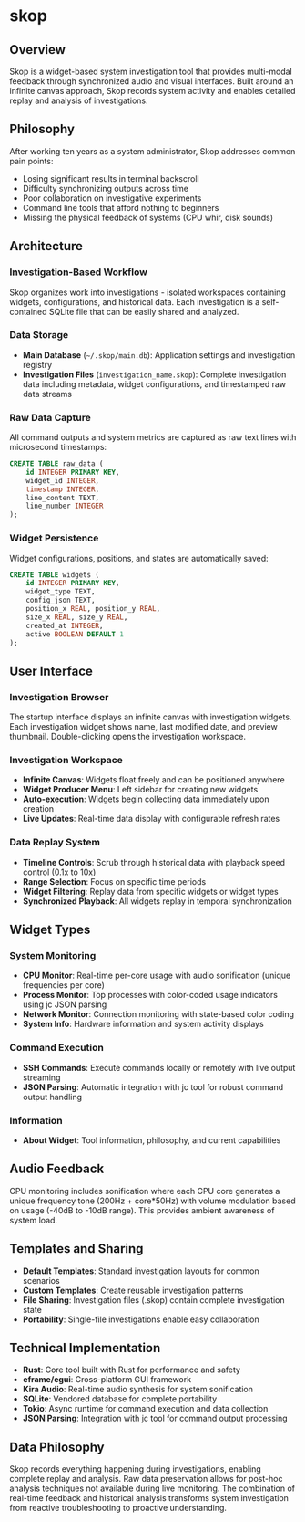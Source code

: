 # skop

## Overview
Skop is a widget-based system investigation tool that provides multi-modal feedback through synchronized audio and visual interfaces. Built around an infinite canvas approach, Skop records system activity and enables detailed replay and analysis of investigations.

## Philosophy
After working ten years as a system administrator, Skop addresses common pain points:
- Losing significant results in terminal backscroll
- Difficulty synchronizing outputs across time
- Poor collaboration on investigative experiments
- Command line tools that afford nothing to beginners
- Missing the physical feedback of systems (CPU whir, disk sounds)

## Architecture

### Investigation-Based Workflow
Skop organizes work into investigations - isolated workspaces containing widgets, configurations, and historical data. Each investigation is a self-contained SQLite file that can be easily shared and analyzed.

### Data Storage
- **Main Database** (`~/.skop/main.db`): Application settings and investigation registry
- **Investigation Files** (`investigation_name.skop`): Complete investigation data including metadata, widget configurations, and timestamped raw data streams

### Raw Data Capture
All command outputs and system metrics are captured as raw text lines with microsecond timestamps:
```sql
CREATE TABLE raw_data (
    id INTEGER PRIMARY KEY,
    widget_id INTEGER,
    timestamp INTEGER,
    line_content TEXT,
    line_number INTEGER
);
```

### Widget Persistence
Widget configurations, positions, and states are automatically saved:
```sql
CREATE TABLE widgets (
    id INTEGER PRIMARY KEY,
    widget_type TEXT,
    config_json TEXT,
    position_x REAL, position_y REAL,
    size_x REAL, size_y REAL,
    created_at INTEGER,
    active BOOLEAN DEFAULT 1
);
```

## User Interface

### Investigation Browser
The startup interface displays an infinite canvas with investigation widgets. Each investigation widget shows name, last modified date, and preview thumbnail. Double-clicking opens the investigation workspace.

### Investigation Workspace
- **Infinite Canvas**: Widgets float freely and can be positioned anywhere
- **Widget Producer Menu**: Left sidebar for creating new widgets
- **Auto-execution**: Widgets begin collecting data immediately upon creation
- **Live Updates**: Real-time data display with configurable refresh rates

### Data Replay System
- **Timeline Controls**: Scrub through historical data with playback speed control (0.1x to 10x)
- **Range Selection**: Focus on specific time periods
- **Widget Filtering**: Replay data from specific widgets or widget types
- **Synchronized Playback**: All widgets replay in temporal synchronization

## Widget Types

### System Monitoring
- **CPU Monitor**: Real-time per-core usage with audio sonification (unique frequencies per core)
- **Process Monitor**: Top processes with color-coded usage indicators using jc JSON parsing
- **Network Monitor**: Connection monitoring with state-based color coding
- **System Info**: Hardware information and system activity displays

### Command Execution
- **SSH Commands**: Execute commands locally or remotely with live output streaming
- **JSON Parsing**: Automatic integration with jc tool for robust command output handling

### Information
- **About Widget**: Tool information, philosophy, and current capabilities

## Audio Feedback
CPU monitoring includes sonification where each CPU core generates a unique frequency tone (200Hz + core*50Hz) with volume modulation based on usage (-40dB to -10dB range). This provides ambient awareness of system load.

## Templates and Sharing
- **Default Templates**: Standard investigation layouts for common scenarios
- **Custom Templates**: Create reusable investigation patterns
- **File Sharing**: Investigation files (.skop) contain complete investigation state
- **Portability**: Single-file investigations enable easy collaboration

## Technical Implementation
- **Rust**: Core tool built with Rust for performance and safety
- **eframe/egui**: Cross-platform GUI framework
- **Kira Audio**: Real-time audio synthesis for system sonification  
- **SQLite**: Vendored database for complete portability
- **Tokio**: Async runtime for command execution and data collection
- **JSON Parsing**: Integration with jc tool for command output processing

## Data Philosophy
Skop records everything happening during investigations, enabling complete replay and analysis. Raw data preservation allows for post-hoc analysis techniques not available during live monitoring. The combination of real-time feedback and historical analysis transforms system investigation from reactive troubleshooting to proactive understanding.